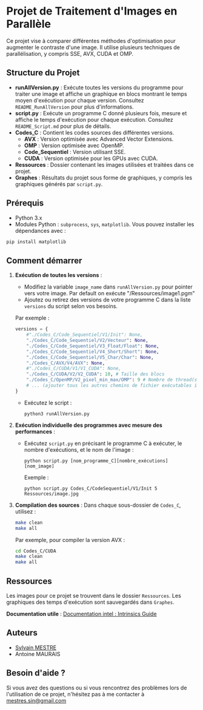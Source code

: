# Projet de Traitement d'Images en Parallèle

Ce projet vise à comparer différentes méthodes d'optimisation pour augmenter le contraste d'une image. Il utilise plusieurs techniques de parallélisation, y compris SSE, AVX, CUDA et OMP.

## Structure du Projet

- **runAllVersion.py** : Exécute toutes les versions du programme pour traiter une image et affiche un graphique en blocs montrant le temps moyen d'exécution pour chaque version. Consultez `README_RunAllVersion` pour plus d'informations.
- **script.py** : Exécute un programme C donné plusieurs fois, mesure et affiche le temps d'exécution pour chaque exécution. Consultez `README_Script.md` pour plus de détails.
- **Codes_C** : Contient les codes sources des différentes versions.
  - **AVX** : Version optimisée avec Advanced Vector Extensions.
  - **OMP** : Version optimisée avec OpenMP.
  - **Code_Sequentiel** : Version utilisant SSE.
  - **CUDA** : Version optimisée pour les GPUs avec CUDA.
- **Ressources** : Dossier contenant les images utilisées et traitées dans ce projet.
- **Graphes** : Résultats du projet sous forme de graphiques, y compris les graphiques générés par `script.py`.

## Prérequis

- Python 3.x
- Modules Python : `subprocess`, `sys`, `matplotlib`. Vous pouvez installer les dépendances avec :

```bash
pip install matplotlib
```


## Comment démarrer

1. **Exécution de toutes les versions** :
    - Modifiez la variable `image_name` dans `runAllVersion.py` pour pointer vers votre image. Par default on exécute "/Ressources/image1.pgm"
    - Ajoutez ou retirez des versions de votre programme C dans la liste `versions` du script selon vos besoins.
    
    Par exemple : 

    ```Python
    versions = {
        #"./Codes_C/Code_Sequentiel/V1/Init": None, 
        "./Codes_C/Code_Sequentiel/V2/Vecteur": None, 
        "./Codes_C/Code_Sequentiel/V3_Float/Float": None, 
        "./Codes_C/Code_Sequentiel/V4_Short/Short": None, 
        "./Codes_C/Code_Sequentiel/V5_Char/Char": None,
        "./Codes_C/AVX/V4/AVX": None,
        #"./Codes_C/CUDA/V1/V1_CUDA": None,
        "./Codes_C/CUDA/V2/V2_CUDA": 10, # Taille des blocs
        "./Codes_C/OpenMP/V2_pixel_min_max/OMP": 9 # Nombre de thread(s)
        # ... (ajouter tous les autres chemins de fichier exécutables ici)
    }
    ```

    - Exécutez le script :
      ```
      python3 runAllVersion.py
      ```

2. **Exécution individuelle des programmes avec mesure des performances** :
    - Exécutez `script.py` en précisant le programme C à exécuter, le nombre d'exécutions, et le nom de l'image :
      ```
      python script.py [nom_programme_C][nombre_exécutions] [nom_image]
      ```
      Exemple :
      ```
      python script.py Codes_C/CodeSequentiel/V1/Init 5 Ressources/image.jpg
      ```

3. **Compilation des sources** :
    Dans chaque sous-dossier de `Codes_C`, utilisez :

    ```bash 
    make clean
    make all
    ```
    Par exemple, pour compiler la version AVX :

    ```bash 
    cd Codes_C/CUDA
    make clean
    make all
    ```

## Ressources

Les images pour ce projet se trouvent dans le dossier `Ressources`. Les graphiques des temps d'exécution sont sauvegardés dans `Graphes`.

**Documentation utile** : [Documentation intel : Intrinsics Guide](https://www.intel.com/content/www/us/en/docs/intrinsics-guide/index.html#)

## Auteurs

- [Sylvain MESTRE](https://www.linkedin.com/in/sylvain-mestre-22173a190/)
- Antoine MAURAIS

## Besoin d'aide ?

Si vous avez des questions ou si vous rencontrez des problèmes lors de l'utilisation de ce projet, n'hésitez pas à me contacter à mestres.sin@gmail.com

